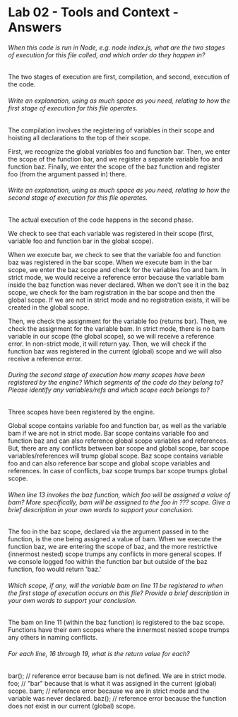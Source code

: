 # Lab 02 - Tools and Context - Answers

###### When this code is run in Node, e.g. node index.js, what are the two stages of execution for this file called, and which order do they happen in?
The two stages of execution are first, compilation, and second, execution of the code.

###### Write an explanation, using as much space as you need, relating to how the first stage of execution for this file operates.
The compilation involves the registering of variables in their scope and hoisting all declarations to the top of their scope.

First, we recognize the global variables foo and function bar.
Then, we enter the scope of the function bar, and we register a separate variable foo and function baz.
Finally, we enter the scope of the baz function and register foo (from the argument passed in) there. 

###### Write an explanation, using as much space as you need, relating to how the second stage of execution for this file operates.
The actual execution of the code happens in the second phase. 

We check to see that each variable was registered in their scope (first, variable foo and function bar in the global scope).

When we execute bar, we check to see that the variable foo and function baz was registered in the bar scope.
When we execute bam in the bar scope, we enter the baz scope and check for the variables foo and bam. In strict mode, we would receive a reference error because the variable bam inside the baz function was never declared. When we don't see it in the baz scope, we check for the bam registration in the bar scope and then the global scope. If we are not in strict mode and no registration exists, it will be created in the global scope.

Then, we check the assignment for the variable foo (returns bar).
Then, we check the assignment for the variable bam. In strict mode, there is no bam variable in our scope (the global scope), so we will receive a reference error. In non-strict mode, it will return yay.
Then, we will check if the function baz was registered in the current (global) scope and we will also receive a reference error.

###### During the second stage of execution how many scopes have been registered by the engine? Which segments of the code do they belong to? Please identify any variables/refs and which scope each belongs to?
Three scopes have been registered by the engine.

Global scope contains variable foo and function bar, as well as the variable bam if we are not in strict mode.
Bar scope contains variable foo and function baz and can also reference global scope variables and references. But, there are any conflicts between bar scope and global scope, bar scope variables/references will trump global scope.
Baz scope contains variable foo and can also reference bar scope and global scope variables and references. In case of conflicts, baz scope trumps bar scope trumps global scope.

###### When line 13 invokes the baz function, which foo will be assigned a value of bam? More specifically, bam will be assigned to the foo in ??? scope. Give a brief description in your own words to support your conclusion.
The foo in the baz scope, declared via the argument passed in to the function, is the one being assigned a value of bam. When we execute the function baz, we are entering the scope of baz, and the more restrictive (innermost nested) scope trumps any conflicts in more general scopes. If we console logged foo within the function bar but outside of the baz function, foo would return 'baz.'

###### Which scope, if any, will the variable bam on line 11 be registered to when the first stage of execution occurs on this file? Provide a brief description in your own words to support your conclusion.
The bam on line 11 (within the baz function) is registered to the baz scope. Functions have their own scopes where the innermost nested scope trumps any others in naming conflicts.

###### For each line, 16 through 19, what is the return value for each?
bar(); // reference error because bam is not defined. We are in strict mode.
foo; // "bar" because that is what it was assigned in the current (global) scope.
bam; // reference error because we are in strict mode and the variable was never declared.
baz(); // reference error because the function does not exist in our current (global) scope.